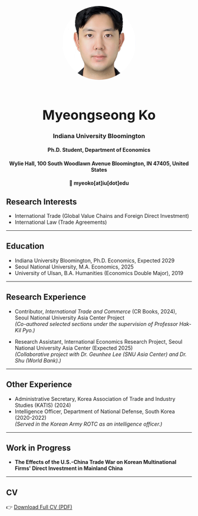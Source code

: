 <div align="center">

<img src="/profile.jpg" width="200" style="border-radius: 50%; margin-bottom: 20px;" alt="Myeongseong Ko">

<h1 style="font-size: 36px;">Myeongseong Ko</h1>

<h3>Indiana University Bloomington</h3>  
<h4>Ph.D. Student, Department of Economics</h4>  
<h4>Wylie Hall, 100 South Woodlawn Avenue Bloomington, IN 47405, United States</h4>  
<h4>📧 myeoko[at]iu[dot]edu</h4>

</div>

## Research Interests
- International Trade (Global Value Chains and Foreign Direct Investment)
- International Law (Trade Agreements)

---

## Education
- Indiana University Bloomington, Ph.D. Economics, Expected 2029
- Seoul National University, M.A. Economics, 2025
- University of Ulsan, B.A. Humanities (Economics Double Major), 2019

---

## Research Experience
- Contributor, _International Trade and Commerce_ (CR Books, 2024), Seoul National University Asia Center Project  
  *(Co-authored selected sections under the supervision of Professor Hak-Kil Pyo.)*

- Research Assistant, International Economics Research Project, Seoul National University Asia Center (Expected 2025)  
  *(Collaborative project with Dr. Geunhee Lee (SNU Asia Center) and Dr. Shu (World Bank).)*

---

## Other Experience
- Administrative Secretary, Korea Association of Trade and Industry Studies (KATIS) (2024)  
- Intelligence Officer, Department of National Defense, South Korea (2020-2022)  
  *(Served in the Korean Army ROTC as an intelligence officer.)*

---

## Work in Progress
- **The Effects of the U.S.-China Trade War on Korean Multinational Firms' Direct Investment in Mainland China**

---

## CV
👉 [Download Full CV (PDF)](/Curriculum_Vitae_MyeongseongKo_20240427.pdf)
